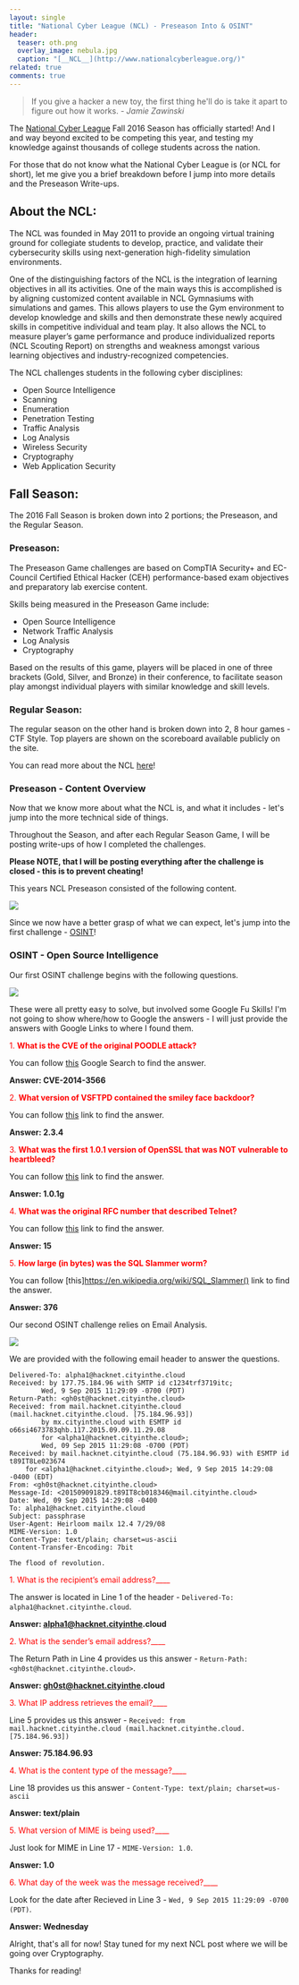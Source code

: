 ```yaml
---
layout: single
title: "National Cyber League (NCL) - Preseason Into & OSINT"
header:
  teaser: oth.png
  overlay_image: nebula.jpg
  caption: "[__NCL__](http://www.nationalcyberleague.org/)"
related: true
comments: true
---
```


> If you give a hacker a new toy, the first thing he'll do is take it apart to figure out how it works. - _Jamie Zawinski_

The [National Cyber League](http://www.nationalcyberleague.org/) Fall 2016 Season has officially started! And I and way beyond excited to be competing this year, and testing my knowledge against thousands of college students across the nation.

For those that do not know what the National Cyber League is (or NCL for short), let me give you a brief breakdown before I jump into more details and the Preseason Write-ups.

## About the NCL:

The NCL was founded in May 2011 to provide an ongoing virtual training ground for collegiate students to develop, practice, and validate their cybersecurity skills using next-generation high-fidelity simulation environments.

One of the distinguishing factors of the NCL is the integration of learning objectives in all its activities. One of the main ways this is accomplished is by aligning customized content available in NCL Gymnasiums with simulations and games. This allows players to use the Gym environment to develop knowledge and skills and then demonstrate these newly acquired skills in competitive individual and team play. It also allows the NCL to measure player’s game performance and produce individualized reports (NCL Scouting Report) on strengths and weakness amongst various learning objectives and industry-recognized competencies.

The NCL challenges students in the following cyber disciplines:

* Open Source Intelligence
* Scanning
* Enumeration
* Penetration Testing
* Traffic Analysis
* Log Analysis
* Wireless Security
* Cryptography
* Web Application Security

## Fall Season:

The 2016 Fall Season is broken down into 2 portions; the Preseason, and the Regular Season.

### Preseason:

The Preseason Game challenges are based on CompTIA Security+ and EC-Council Certified Ethical Hacker (CEH) performance-based exam objectives and preparatory lab exercise content.
 
Skills being measured in the Preseason Game include:

* Open Source Intelligence
* Network Traffic Analysis
* Log Analysis
* Cryptography
 
Based on the results of this game, players will be placed in one of three brackets (Gold, Silver, and Bronze) in their conference, to facilitate season play amongst individual players with similar knowledge and skill levels.

### Regular Season:

The regular season on the other hand is broken down into 2, 8 hour games - CTF Style. Top players are shown on the scoreboard available publicly on the site.

You can read more about the NCL [here](http://www.nationalcyberleague.org/fall-season)!

### Preseason - Content Overview

Now that we know more about what the NCL is, and what it includes - let's jump into the more technical side of things.

Throughout the Season, and after each Regular Season Game, I will be posting write-ups of how I completed the challenges.

**Please NOTE, that I will be posting everything after the challenge is closed - this is to prevent cheating!**

This years NCL Preseason consisted of the following content.

<a href="/images/ncl1.png"><img src="/images/ncl1.png"></a>

Since we now have a better grasp of what we can expect, let's jump into the first challenge - [OSINT](https://en.wikipedia.org/wiki/Open-source_intelligence)!

### OSINT - Open Source Intelligence

Our first OSINT challenge begins with the following questions.

<a href="/images/ncl2.png"><img src="/images/ncl2.png"></a>

These were all pretty easy to solve, but involved some Google Fu Skills! I'm not going to show where/how to Google the answers - I will just provide the answers with Google Links to where I found them.

<span style="color:red">1. __What is the CVE of the original POODLE attack?__</span>

You can follow [this]() Google Search to find the answer.

__Answer: CVE-2014-3566__

<span style="color:red">2. __What version of VSFTPD contained the smiley face backdoor?__</span>

You can follow [this](https://cve.mitre.org/cgi-bin/cvename.cgi?name=cve-2014-3566) link to find the answer.

__Answer: 2.3.4__

<span style="color:red">3. __What was the first 1.0.1 version of OpenSSL that was NOT vulnerable to heartbleed?__</span>

You can follow [this](http://heartbleed.com/) link to find the answer.

__Answer: 1.0.1g__

<span style="color:red">4. __What was the original RFC number that described Telnet?__</span>

You can follow [this](https://en.wikipedia.org/wiki/Telnet) link to find the answer.

__Answer: 15__

<span style="color:red">5. __How large (in bytes) was the SQL Slammer worm?__</span>

You can follow [this]https://en.wikipedia.org/wiki/SQL_Slammer() link to find the answer.

__Answer: 376__

Our second OSINT challenge relies on Email Analysis.

<a href="/images/ncl3.png"><img src="/images/ncl3.png"></a>

We are provided with the following email header to answer the questions.

```
Delivered-To: alpha1@hacknet.cityinthe.cloud
Received: by 177.75.184.96 with SMTP id c1234trf3719itc;
        Wed, 9 Sep 2015 11:29:09 -0700 (PDT)
Return-Path: <gh0st@hacknet.cityinthe.cloud>
Received: from mail.hacknet.cityinthe.cloud (mail.hacknet.cityinthe.cloud. [75.184.96.93])
        by mx.cityinthe.cloud with ESMTP id o66si4673783qhb.117.2015.09.09.11.29.08
        for <alpha1@hacknet.cityinthe.cloud>;
        Wed, 09 Sep 2015 11:29:08 -0700 (PDT)
Received: by mail.hacknet.cityinthe.cloud (75.184.96.93) with ESMTP id t89IT8Le023674
	for <alpha1@hacknet.cityinthe.cloud>; Wed, 9 Sep 2015 14:29:08 -0400 (EDT)
From: <gh0st@hacknet.cityinthe.cloud>
Message-Id: <201509091829.t89IT8cb018346@mail.cityinthe.cloud>
Date: Wed, 09 Sep 2015 14:29:08 -0400
To: alpha1@hacknet.cityinthe.cloud
Subject: passphrase
User-Agent: Heirloom mailx 12.4 7/29/08
MIME-Version: 1.0
Content-Type: text/plain; charset=us-ascii
Content-Transfer-Encoding: 7bit

The flood of revolution.
```

<span style="color:red">1. What is the recipient’s email address?____</span>

The answer is located in Line 1 of the header - `Delivered-To: alpha1@hacknet.cityinthe.cloud`.

__Answer: alpha1@hacknet.cityinthe.cloud__

<span style="color:red">2. What is the sender’s email address?____</span>

The Return Path in Line 4 provides us this answer - `Return-Path: <gh0st@hacknet.cityinthe.cloud>`.

__Answer: gh0st@hacknet.cityinthe.cloud__

<span style="color:red">3. What IP address retrieves the email?____</span>

Line 5 provides us this answer - `Received: from mail.hacknet.cityinthe.cloud (mail.hacknet.cityinthe.cloud. [75.184.96.93])`

__Answer: 75.184.96.93__

<span style="color:red">4. What is the content type of the message?____</span>

Line 18 provides us this answer - `Content-Type: text/plain; charset=us-ascii`

__Answer: text/plain__

<span style="color:red">5. What version of MIME is being used?____</span>

Just look for MIME in Line 17 - `MIME-Version: 1.0`.

__Answer: 1.0__

<span style="color:red">6. What day of the week was the message received?____</span>

Look for the date after Recieved in Line 3 - `Wed, 9 Sep 2015 11:29:09 -0700 (PDT)`.

__Answer: Wednesday__

Alright, that's all for now! Stay tuned for my next NCL post where we will be going over Cryptography.

Thanks for reading!
